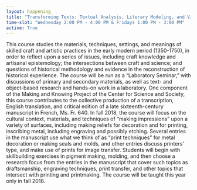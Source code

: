 ```yaml
---
layout: happening
title: "Transforming Texts: Textual Analysis, Literary Modeling, and Visualization"
time-slot: "Wednesday 2:00 PM - 4:00 PM & Fridays 1:00 PM - 3:00 PM"
active: True
---
```


This course studies the materials, techniques, settings, and meanings of skilled craft and artistic practices in the early modern period (1350-1750), in order to reflect upon a series of issues, including craft knowledge and artisanal epistemology; the intersections between craft and science; and questions of historical methodology and evidence in the reconstruction of historical experience. The course will be run as a “Laboratory Seminar,” with discussions of primary and secondary materials, as well as text- and object-based research and hands-on work in a laboratory. One component of the Making and Knowing Project of the Center for Science and Society, this course contributes to the collective production of a transcription, English translation, and critical edition of a late sixteenth-century manuscript in French, Ms. Fr. 640. In fall 2018, the course will focus on the cultural context, materials, and techniques of “making impressions” upon a variety of surfaces, including making reliefs for decoration and for printing, inscribing metal, including engraving and possibly etching. Several entries in the manuscript use what we think of as “print techniques” for metal decoration or making seals and molds, and other entries discuss printers’ type, and make use of prints for image transfer.  Students will begin with skillbuilding exercises in pigment making, molding, and then choose a research focus from the entries in the manuscript that cover such topics as draftsmanship, engraving techniques, print transfer, and other topics that intersect with printing and printmaking. The course will be taught this year only in fall 2018.


